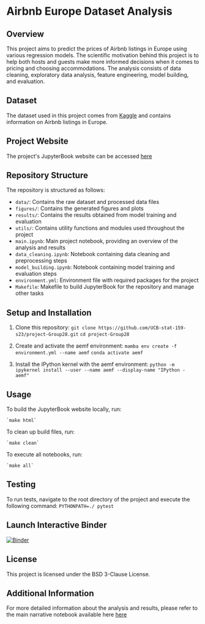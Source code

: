 # Airbnb Europe Dataset Analysis

## Overview
This project aims to predict the prices of Airbnb listings in Europe using various regression models. The scientific motivation behind this project is to help both hosts and guests make more informed decisions when it comes to pricing and choosing accommodations. The analysis consists of data cleaning, exploratory data analysis, feature engineering, model building, and evaluation. 

## Dataset
The dataset used in this project comes from [Kaggle](https://www.kaggle.com/datasets/dipeshkhemani/airbnb-cleaned-europe-dataset?resource=download) and contains information on Airbnb listings in Europe.

## Project Website
The project's JupyterBook website can be accessed [here](https://ucb-stat-159-s23.github.io/project-Group28/main.html)

## Repository Structure

The repository is structured as follows:

* `data/`: Contains the raw dataset and processed data files
* `figures/`: Contains the generated figures and plots
* `results/`: Contains the results obtained from model training and evaluation
* `utils/`: Contains utility functions and modules used throughout the project
* `main.ipynb`: Main project notebook, providing an overview of the analysis and results
* `data_cleaning.ipynb`: Notebook containing data cleaning and preprocessing steps
* `model_building.ipynb`: Notebook containing model training and evaluation steps
* `environment.yml`: Environment file with required packages for the project
* `Makefile`: Makefile to build JupyterBook for the repository and manage other tasks

## Setup and Installation

1. Clone this repository:
	`git clone https://github.com/UCB-stat-159-s23/project-Group28.git`
	`cd project-Group28`
	
2. Create and activate the aemf environment:
	`mamba env create -f environment.yml --name aemf`
	`conda activate aemf`
	
3. Install the IPython kernel with the aemf environment:
	`python -m ipykernel install --user --name aemf --display-name "IPython - aemf"`

## Usage

To build the JupyterBook website locally, run:

	`make html`

To clean up build files, run:

	`make clean`

To execute all notebooks, run:

	`make all`
	
## Testing
To run tests, navigate to the root directory of the project and execute the following command:
	`PYTHONPATH=./ pytest`

## Launch Interactive Binder
[![Binder](https://mybinder.org/badge_logo.svg)](https://mybinder.org/v2/gh/UCB-stat-159-s23/project-Group28.git/main)

## License

This project is licensed under the BSD 3-Clause License.

## Additional Information
For more detailed information about the analysis and results, please refer to the main narrative notebook available here [here](https://ucb-stat-159-s23.github.io/project-Group28/main.html)